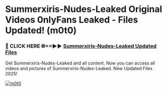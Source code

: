 # Summerxiris-Nudes-Leaked Original Videos 0nlyFans Leaked - Files Updated! (m0t0)

<h3>🔴 CLICK HERE 🌐==►► <a href="https://tinyurl.com/5h6xmrr3" rel="nofollow">Summerxiris-Nudes-Leaked Updated Files</a></h3>

Get Summerxiris-Nudes-Leaked and all content. Now you can access all videos and pictures of Summerxiris-Nudes-Leaked. New Updated Files 2025!

[![m0t0](https://i.imgur.com/KVD873Z.gif)](https://tinyurl.com/5h6xmrr3)
